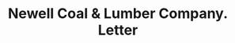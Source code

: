 ---
doi: 10.7916/D8NZ9KSB
date_other: '1900'
date_other_textual: 1900-1999
form: correspondence
genre:
- Letters (correspondence)
name:
- Newell Coal & Lumber Company
object_in_context_url: https://biggert.cul.columbia.edu/items/view/ave_biggert_01530
subject_hierarchical_geographic:
- Pawtucket, Rhode Island, United States
subject_name:
- Newell Coal & Lumber Company
title: Newell Coal & Lumber Company. Letter
sort_title: Newell Coal & Lumber Company. Letter
call_number: ave_biggert_01530
coordinates:
- 41.87555555555556,-71.3761111111111
pid: ave_biggert_01530
identifiers: ave_biggert_01530
canvas_id: ldpd:396791
permalink: "/items/ave_biggert_01530/"
layout: iiif-image-page
---